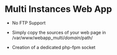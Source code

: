 # Multi Instances Web App

* No FTP Support

* Simply copy the sources of your web page in /var/www/webapp_multi/$domain/$path/

* Creation of a dedicated php-fpm socket
